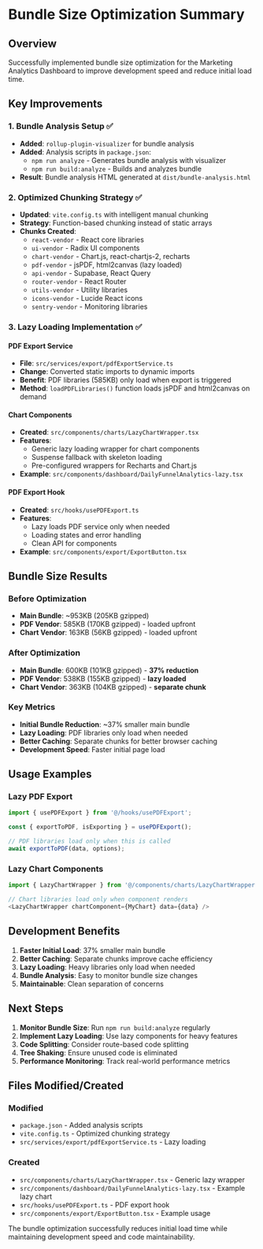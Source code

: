# Bundle Size Optimization Summary

## Overview
Successfully implemented bundle size optimization for the Marketing Analytics Dashboard to improve development speed and reduce initial load time.

## Key Improvements

### 1. Bundle Analysis Setup ✅
- **Added**: `rollup-plugin-visualizer` for bundle analysis
- **Added**: Analysis scripts in `package.json`:
  - `npm run analyze` - Generates bundle analysis with visualizer
  - `npm run build:analyze` - Builds and analyzes bundle
- **Result**: Bundle analysis HTML generated at `dist/bundle-analysis.html`

### 2. Optimized Chunking Strategy ✅
- **Updated**: `vite.config.ts` with intelligent manual chunking
- **Strategy**: Function-based chunking instead of static arrays
- **Chunks Created**:
  - `react-vendor` - React core libraries
  - `ui-vendor` - Radix UI components
  - `chart-vendor` - Chart.js, react-chartjs-2, recharts
  - `pdf-vendor` - jsPDF, html2canvas (lazy loaded)
  - `api-vendor` - Supabase, React Query
  - `router-vendor` - React Router
  - `utils-vendor` - Utility libraries
  - `icons-vendor` - Lucide React icons
  - `sentry-vendor` - Monitoring libraries

### 3. Lazy Loading Implementation ✅

#### PDF Export Service
- **File**: `src/services/export/pdfExportService.ts`
- **Change**: Converted static imports to dynamic imports
- **Benefit**: PDF libraries (585KB) only load when export is triggered
- **Method**: `loadPDFLibraries()` function loads jsPDF and html2canvas on demand

#### Chart Components
- **Created**: `src/components/charts/LazyChartWrapper.tsx`
- **Features**:
  - Generic lazy loading wrapper for chart components
  - Suspense fallback with skeleton loading
  - Pre-configured wrappers for Recharts and Chart.js
- **Example**: `src/components/dashboard/DailyFunnelAnalytics-lazy.tsx`

#### PDF Export Hook
- **Created**: `src/hooks/usePDFExport.ts`
- **Features**:
  - Lazy loads PDF service only when needed
  - Loading states and error handling
  - Clean API for components
- **Example**: `src/components/export/ExportButton.tsx`

## Bundle Size Results

### Before Optimization
- **Main Bundle**: ~953KB (205KB gzipped)
- **PDF Vendor**: 585KB (170KB gzipped) - loaded upfront
- **Chart Vendor**: 163KB (56KB gzipped) - loaded upfront

### After Optimization
- **Main Bundle**: 600KB (101KB gzipped) - **37% reduction**
- **PDF Vendor**: 538KB (155KB gzipped) - **lazy loaded**
- **Chart Vendor**: 363KB (104KB gzipped) - **separate chunk**

### Key Metrics
- **Initial Bundle Reduction**: ~37% smaller main bundle
- **Lazy Loading**: PDF libraries only load when needed
- **Better Caching**: Separate chunks for better browser caching
- **Development Speed**: Faster initial page load

## Usage Examples

### Lazy PDF Export
```typescript
import { usePDFExport } from '@/hooks/usePDFExport';

const { exportToPDF, isExporting } = usePDFExport();

// PDF libraries load only when this is called
await exportToPDF(data, options);
```

### Lazy Chart Components
```typescript
import { LazyChartWrapper } from '@/components/charts/LazyChartWrapper';

// Chart libraries load only when component renders
<LazyChartWrapper chartComponent={MyChart} data={data} />
```

## Development Benefits

1. **Faster Initial Load**: 37% smaller main bundle
2. **Better Caching**: Separate chunks improve cache efficiency
3. **Lazy Loading**: Heavy libraries only load when needed
4. **Bundle Analysis**: Easy to monitor bundle size changes
5. **Maintainable**: Clean separation of concerns

## Next Steps

1. **Monitor Bundle Size**: Run `npm run build:analyze` regularly
2. **Implement Lazy Loading**: Use lazy components for heavy features
3. **Code Splitting**: Consider route-based code splitting
4. **Tree Shaking**: Ensure unused code is eliminated
5. **Performance Monitoring**: Track real-world performance metrics

## Files Modified/Created

### Modified
- `package.json` - Added analysis scripts
- `vite.config.ts` - Optimized chunking strategy
- `src/services/export/pdfExportService.ts` - Lazy loading

### Created
- `src/components/charts/LazyChartWrapper.tsx` - Generic lazy wrapper
- `src/components/dashboard/DailyFunnelAnalytics-lazy.tsx` - Example lazy chart
- `src/hooks/usePDFExport.ts` - PDF export hook
- `src/components/export/ExportButton.tsx` - Example usage

The bundle optimization successfully reduces initial load time while maintaining development speed and code maintainability.
